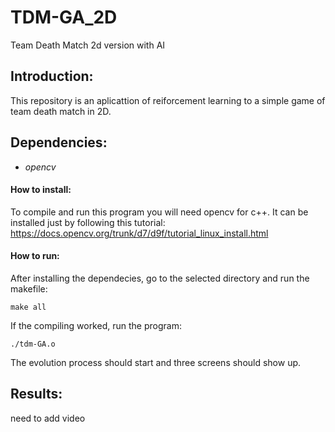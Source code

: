 # TDM-GA_2D

Team Death Match 2d version with AI

## Introduction:
This repository is an aplicattion of reiforcement learning to a simple game of team death match in 2D.

## Dependencies:
 - *opencv*
#### How to install:
To compile and run this program you will need opencv for c++. It can be installed just by following this tutorial:
https://docs.opencv.org/trunk/d7/d9f/tutorial_linux_install.html

#### How to run:
After installing the dependecies, go to the selected directory and run the makefile:

`make all`

If the compiling worked, run the program:

`./tdm-GA.o`

The evolution process should start and three screens should show up.

## Results:
need to add video
